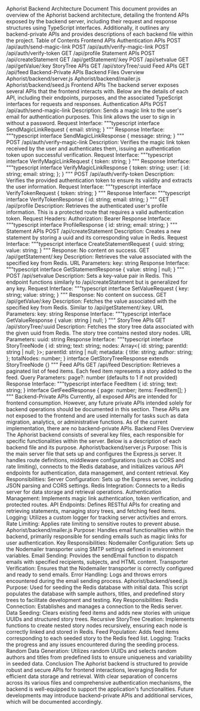 Aphorist Backend Architecture Document
This document provides an overview of the Aphorist backend architecture, detailing the frontend APIs exposed by the backend server, including their request and response structures using TypeScript interfaces. Additionally, it outlines any backend-private APIs and provides descriptions of each backend file within the project.
Table of Contents
Frontend APIs
Authentication APIs
POST /api/auth/send-magic-link
POST /api/auth/verify-magic-link
POST /api/auth/verify-token
GET /api/profile
Statement APIs
POST /api/createStatement
GET /api/getStatement/:key
POST /api/setvalue
GET /api/getValue/:key
StoryTree APIs
GET /api/storyTree/:uuid
Feed APIs
GET /api/feed
Backend-Private APIs
Backend Files Overview
Aphorist/backend/server.js
Aphorist/backend/mailer.js
Aphorist/backend/seed.js
Frontend APIs
The backend server exposes several APIs that the frontend interacts with. Below are the details of each API, including their endpoints, purposes, and the associated TypeScript interfaces for requests and responses.
Authentication APIs
POST /api/auth/send-magic-link
Description:
Sends a magic link to the user's email for authentication purposes. This link allows the user to sign in without a password.
Request Interface:
"""typescript
interface SendMagicLinkRequest {
email: string;
}
"""
Response Interface:
"""typescript
interface SendMagicLinkResponse {
message: string;
}
"""
POST /api/auth/verify-magic-link
Description:
Verifies the magic link token received by the user and authenticates them, issuing an authentication token upon successful verification.
Request Interface:
"""typescript
interface VerifyMagicLinkRequest {
token: string;
}
"""
Response Interface:
"""typescript
interface VerifyMagicLinkResponse {
token: string;
user: {
id: string;
email: string;
};
}
"""
POST /api/auth/verify-token
Description:
Verifies the provided authentication token to ensure its validity and extracts the user information.
Request Interface:
"""typescript
interface VerifyTokenRequest {
token: string;
}
"""
Response Interface:
"""typescript
interface VerifyTokenResponse {
id: string;
email: string;
}
"""
GET /api/profile
Description:
Retrieves the authenticated user's profile information. This is a protected route that requires a valid authentication token.
Request Headers:
Authorization: Bearer <token>
Response Interface:
"""typescript
interface ProfileResponse {
id: string;
email: string;
}
"""
Statement APIs
POST /api/createStatement
Description:
Creates a new statement by storing a uuid and its corresponding value in Redis.
Request Interface:
"""typescript
interface CreateStatementRequest {
uuid: string;
value: string;
}
"""
Response:
No content on success.
GET /api/getStatement/:key
Description:
Retrieves the value associated with the specified key from Redis.
URL Parameters:
key: string
Response Interface:
"""typescript
interface GetStatementResponse {
value: string | null;
}
"""
POST /api/setvalue
Description:
Sets a key-value pair in Redis. This endpoint functions similarly to /api/createStatement but is generalized for any key.
Request Interface:
"""typescript
interface SetValueRequest {
key: string;
value: string;
}
"""
Response:
No content on success.
GET /api/getValue/:key
Description:
Fetches the value associated with the specified key from Redis. Similar to /api/getStatement/:key.
URL Parameters:
key: string
Response Interface:
"""typescript
interface GetValueResponse {
value: string | null;
}
"""
StoryTree APIs
GET /api/storyTree/:uuid
Description:
Fetches the story tree data associated with the given uuid from Redis. The story tree contains nested story nodes.
URL Parameters:
uuid: string
Response Interface:
"""typescript
interface StoryTreeNode {
id: string;
text: string;
nodes: Array<{
id: string;
parentId: string | null;
}>;
parentId: string | null;
metadata: {
title: string;
author: string;
};
totalNodes: number;
}
interface GetStoryTreeResponse extends StoryTreeNode {}
"""
Feed APIs
GET /api/feed
Description:
Retrieves a paginated list of feed items. Each feed item represents a story added to the feed.
Query Parameters:
page?: number (defaults to 1 if not provided)
Response Interface:
"""typescript
interface FeedItem {
id: string;
text: string;
}
interface GetFeedResponse {
page: number;
items: FeedItem[];
}
"""
Backend-Private APIs
Currently, all exposed APIs are intended for frontend consumption. However, any future private APIs intended solely for backend operations should be documented in this section. These APIs are not exposed to the frontend and are used internally for tasks such as data migration, analytics, or administrative functions.
As of the current implementation, there are no backend-private APIs.
Backend Files Overview
The Aphorist backend consists of several key files, each responsible for specific functionalities within the server. Below is a description of each backend file and its purpose.
Aphorist/backend/server.js
Purpose:
This is the main server file that sets up and configures the Express.js server. It handles route definitions, middleware configurations (such as CORS and rate limiting), connects to the Redis database, and initializes various API endpoints for authentication, data management, and content retrieval.
Key Responsibilities:
Server Configuration: Sets up the Express server, including JSON parsing and CORS settings.
Redis Integration: Connects to a Redis server for data storage and retrieval operations.
Authentication Management: Implements magic link authentication, token verification, and protected routes.
API Endpoints: Defines RESTful APIs for creating and retrieving statements, managing story trees, and fetching feed items.
Logging: Utilizes a custom logger for tracking server activities and errors.
Rate Limiting: Applies rate limiting to sensitive routes to prevent abuse.
Aphorist/backend/mailer.js
Purpose:
Handles email functionalities within the backend, primarily responsible for sending emails such as magic links for user authentication.
Key Responsibilities:
Nodemailer Configuration: Sets up the Nodemailer transporter using SMTP settings defined in environment variables.
Email Sending: Provides the sendEmail function to dispatch emails with specified recipients, subjects, and HTML content.
Transporter Verification: Ensures that the Nodemailer transporter is correctly configured and ready to send emails.
Error Handling: Logs and throws errors encountered during the email sending process.
Aphorist/backend/seed.js
Purpose:
Used for seeding the Redis database with initial data. This script populates the database with sample authors, titles, and predefined story trees to facilitate development and testing.
Key Responsibilities:
Redis Connection: Establishes and manages a connection to the Redis server.
Data Seeding: Clears existing feed items and adds new stories with unique UUIDs and structured story trees.
Recursive StoryTree Creation: Implements functions to create nested story nodes recursively, ensuring each node is correctly linked and stored in Redis.
Feed Population: Adds feed items corresponding to each seeded story to the Redis feed list.
Logging: Tracks the progress and any issues encountered during the seeding process.
Random Data Generation: Utilizes random UUIDs and selects random authors and titles from predefined lists to ensure uniqueness and variability in seeded data.
Conclusion
The Aphorist backend is structured to provide robust and secure APIs for frontend interactions, leveraging Redis for efficient data storage and retrieval. With clear separation of concerns across its various files and comprehensive authentication mechanisms, the backend is well-equipped to support the application's functionalities. Future developments may introduce backend-private APIs and additional services, which will be documented accordingly.